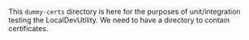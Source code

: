 This `dummy-certs` directory is here for the purposes of unit/integration testing the LocalDevUtility. We need to have a directory to contain certificates.
